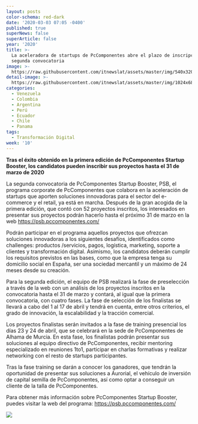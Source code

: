 ```yaml
---
layout: posts
color-schema: red-dark
date: '2020-03-03 07:05 -0400'
published: true
superNews: false
superArticle: false
year: '2020'
title: >-
  La aceleradora de startups de PcComponentes abre el plazo de inscripción de su
  segunda convocatoria 
image: >-
  https://raw.githubusercontent.com/itnewslat/assets/master/img/540x320/Startup-1-p.jpg
detail-image: >-
  https://raw.githubusercontent.com/itnewslat/assets/master/img/1024x680/Startup-1-g.jpg
categories:
  - Venezuela
  - Colombia
  - Argentina
  - Perú
  - Ecuador
  - Chile
  - Panama
tags:
  - Transformación Digital
week: '10'
---
```

**Tras el éxito obtenido en la primera edición de PcComponentes Startup Booster, los candidatos pueden inscribir sus proyectos hasta el 31 de marzo de 2020**

La segunda convocatoria de PcComponentes Startup Booster, PSB, el programa corporate de PcComponentes que colabora en la aceleración de startups que aporten soluciones innovadoras para el sector del e-commerce y el retail, ya está en marcha. Después de la gran acogida de la primera edición, que contó con 52 proyectos inscritos, los interesados en presentar sus proyectos podrán hacerlo hasta el próximo 31 de marzo en la web https://psb.pccomponentes.com/

Podrán participar en el programa aquellos proyectos que ofrezcan soluciones innovadoras a los siguientes desafíos, identificados como challenges: productos /servicios, pagos, logística, marketing, soporte a clientes y transformación digital. Asimismo, los candidatos deberán cumplir los requisitos previstos en las bases, como que la empresa tenga su domicilio social en España, ser una sociedad mercantil y un máximo de 24 meses desde su creación.

Para la segunda edición, el equipo de PSB realizará la fase de preselección a través de la web con un análisis de los proyectos inscritos en la convocatoria hasta el 31 de marzo y contará, al igual que la primera convocatoria, con cuatro fases. La fase de selección de los finalistas se llevará a cabo del 1 al 17 de abril y tendrá en cuenta, entre otros criterios, el grado de innovación, la escalabilidad y la tracción comercial. 

Los proyectos finalistas serán invitados a la fase de training presencial los días 23 y 24 de abril, que se celebrará en la sede de PcComponentes de Alhama de Murcia. En esta fase, los finalistas podrán presentar sus soluciones al equipo directivo de PcComponentes, recibir mentoring especializado en reuniones 1to1, participar en charlas formativas y realizar networking con el resto de startups participantes. 

Tras la fase training se darán a conocer los ganadores, que tendrán la oportunidad de presentar sus soluciones a Aurorial, el vehículo de inversión de capital semilla de PcComponentes, así como optar a conseguir un cliente de la talla de PcComponentes.

Para obtener más información sobre PcComponentes Startup Booster, puedes visitar la web del programa: https://psb.pccomponentes.com/

<img src="https://tracker.metricool.com/c3po.jpg?hash=56f88a41e39ab42c063cc51676587a04"/>